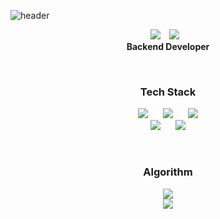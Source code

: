 ![header](https://capsule-render.vercel.app/api?type=slice&color=ffccff&height=300&section=header&text=Junseok%20Shin&fontSize=50&fontColor=8977ad)

<p align="center">
<a href="https://hits.seeyoufarm.com"><img src="https://hits.seeyoufarm.com/api/count/incr/badge.svg?url=https%3A%2F%2Fgithub.com%2Fsjsage522&count_bg=%2379C83D&title_bg=%23555555&icon=&icon_color=%23E7E7E7&title=hits&edge_flat=false"/></a>
  <a href="https://junseokdev.tistory.com/">
    <img 
        src="http://img.shields.io/badge/-Tech%20Blog-655ced?style=flat&logo=github&link=https://alpox.kr"
        style="height : auto; margin-left : 10px; margin-right : 10px;"/>
  </a><br>
  <b>Backend Developer</b>  
</p>

<br>

<h3 align="center">Tech Stack</h3>
<p align="center">
    <img src="http://img.shields.io/badge/-SpringBoot-green?style=flat&logo=Spring&link=https://instagram.com/alpox.dev/"
        style="height : auto; margin-left : 10px; margin-right : 10px;"/>
    <img src="http://img.shields.io/badge/-Java-33CCCC?style=flat&logo=java&link=https://alpox.kr"
        style="height : auto; margin-left : 10px; margin-right : 10px;"/>
    <img src="http://img.shields.io/badge/-PostgreSQL-003366?style=flat&logo=PostgreSQL&link=https://alpox.kr"
        style="height : auto; margin-left : 10px; margin-right : 10px;"/>
    <br>
    <img src="http://img.shields.io/badge/-JavaScript-FFCC00?style=flat&logo=JavaScript&link=https://alpox.kr"
        style="height : auto; margin-left : 10px; margin-right : 10px;"/>
    <img src="http://img.shields.io/badge/-C-999999?style=flat&logo=C&link=https://alpox.kr"
        style="height : auto; margin-left : 10px; margin-right : 10px;"/>
</p>

<br>

<h3 align="center">Algorithm</h3>
<p align="center">
<a href="https://solved.ac/profile/smjage522"><img src="http://mazassumnida.wtf/api/mini/generate_badge?boj=smjage522"></img></a><br>
<a href="https://solved.ac/profile/smjage522"><img src="http://mazassumnida.wtf/api/v2/generate_badge?boj=smjage522"></img></a>
</p>

